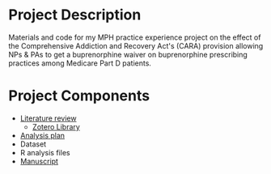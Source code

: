# Project Description

Materials and code for my MPH practice experience project on the effect of the Comprehensive Addiction and Recovery Act's (CARA) provision allowing NPs & PAs to get a buprenorphine waiver on buprenorphine prescribing practices among Medicare Part D patients.

# Project Components

 - [Literature review](https://docs.google.com/document/d/1aBkVKt-Ny3Cuo86kX5cFCFNR90MOJerHtPYCwWY5o0k)
    - [Zotero Library](https://www.zotero.org/groups/5256893/buprenorphine__cara/library)
 - [Analysis plan](https://docs.google.com/document/d/1zVPqWMJw89IeluJzvXs566kgcionw_nMUBPAZDtGg30)
 - Dataset
 - R analysis files
 - [Manuscript](https://docs.google.com/document/d/1eOHztptP_PlpvaBoXK2Nw3XNc5rpJBeZzovSYVu1vfo)
